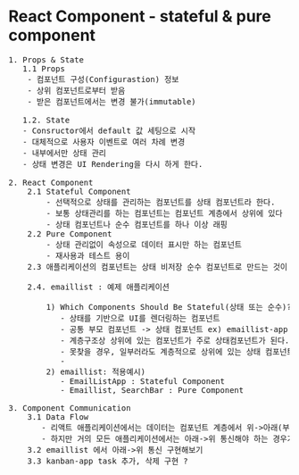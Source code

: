 # React Component - stateful & pure component

<pre>
1. Props & State
   1.1 Props
    - 컴포넌트 구성(Configurastion) 정보
    - 상위 컴포넌트로부터 받음
    - 받은 컴포넌트에서는 변경 불가(immutable)

   1.2. State
   - Consructor에서 default 값 세팅으로 시작
   - 대체적으로 사용자 이벤트로 여러 차례 변경
   - 내부에서만 상태 관리
   - 상태 변경은 UI Rendering을 다시 하게 한다.

2. React Component
    2.1 Stateful Component
        - 선택적으로 상태를 관리하는 컴포넌트를 상태 컴포넌트라 한다.
        - 보통 상태관리를 하는 컴포넌트는 컴포넌트 계층에서 상위에 있다
        - 상태 컴포넌트나 순수 컴포넌트를 하나 이상 래핑
    2.2 Pure Component
        - 상태 관리없이 속성으로 데이터 표시만 하는 컴포넌트
        - 재사용과 테스트 용이
    2.3 애플리케이션의 컴포넌트는 상태 비저장 순수 컴포넌트로 만드는 것이 좋다.

    2.4. emaillist : 예제 애플리케이션
    
        1) Which Components Should Be Stateful(상태 또는 순수)?
           - 상태를 기반으로 UI를 렌더링하는 컴포넌트
           - 공통 부모 컴포넌트 -> 상태 컴포넌트 ex) emaillist-app
           - 계층구조상 상위에 있는 컴포넌트가 주로 상태컴포넌트가 된다.
           - 못찾을 경우, 일부러라도 계층적으로 상위에 있는 상태 컴포넌트를 만들어서 상태관리하도록 한다.
           - 
        2) emaillist: 적용예시)
           - EmailListApp : Stateful Component
           - Emaillist, SearchBar : Pure Component

3. Component Communication
    3.1 Data Flow
       - 리액트 애플리케이션에서는 데이터는 컴포넌트 계층에서 위->아래(부모->자식) : 리액트는 아주 명시적이고 분명하다.
       - 하지만 거의 모든 애플리케이션에서는 아래->위 통신해야 하는 경우가 반드시 있음
    3.2 emaillist 에서 아래->위 통신 구현해보기
    3.3 kanban-app task 추가, 삭제 구현 ?    
</pre>
